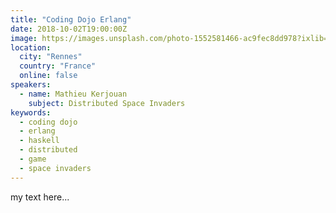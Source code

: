 ```yaml
---
title: "Coding Dojo Erlang"
date: 2018-10-02T19:00:00Z
image: https://images.unsplash.com/photo-1552581466-ac9fec8dd978?ixlib=rb-1.2.1&ixid=eyJhcHBfaWQiOjEyMDd9&auto=format&fit=crop&w=500&q=60
location:
  city: "Rennes"
  country: "France"
  online: false
speakers:
  - name: Mathieu Kerjouan
    subject: Distributed Space Invaders
keywords:
  - coding dojo
  - erlang
  - haskell
  - distributed
  - game
  - space invaders
---
```


my text here...
